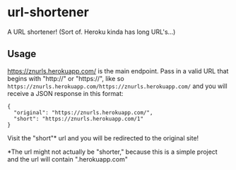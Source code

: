 # url-shortener
A URL shortener! (Sort of. Heroku kinda has long URL's...)

## Usage
https://znurls.herokuapp.com/ is the main endpoint. Pass in a valid URL that begins with "http://" or "https://", like so `https://znurls.herokuapp.com/https://znurls.herokuapp.com/` and you will receive a JSON response in this format:
```
{
  "original": "https://znurls.herokuapp.com/",
  "short": "https://znurls.herokuapp.com/1"
}
```
Visit the "short"* url and you will be redirected to the original site!

*The url might not actually be "shorter," because this is a simple project and the url will contain ".herokuapp.com"
